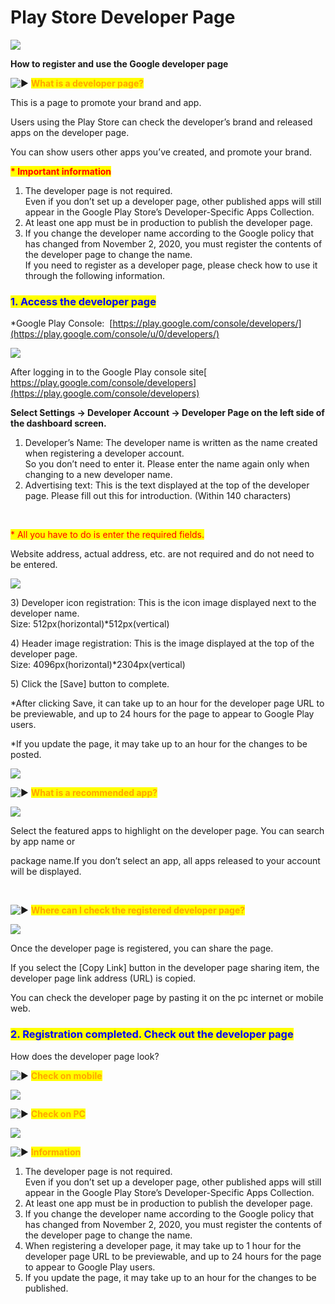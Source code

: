 # Play Store Developer Page

![](https://support.swing2app.com/wp-content/uploads/2020/11/gdeveloper.png)

**How to register and use the Google developer page**

<img src="https://s.w.org/images/core/emoji/11/svg/25b6.svg" alt="▶" data-size="line">  <mark style="color:orange;">**What is a developer page?**</mark>

This is a page to promote your brand and app.

Users using the Play Store can check the developer’s brand and released apps on the developer page.

You can show users other apps you’ve created, and promote your brand.

<mark style="color:red;">**\* Important information**</mark>

1. The developer page is not required.\
   Even if you don’t set up a developer page, other published apps will still appear in the Google Play Store’s Developer-Specific Apps Collection.
2. At least one app must be in production to publish the developer page.
3. If you change the developer name according to the Google policy that has changed from November 2, 2020, you must register the contents of the developer page to change the name.\
   ​If you need to register as a developer page, please check how to use it through the following information.



### <mark style="color:blue;">**1. Access the developer page**</mark>

\*Google Play Console: ​ [​](https://play.google.com/console/u/0/developers/)[https://play.google.com/console/developers/](https://play.google.com/console/u/0/developers/)

![](https://support.swing2app.com/wp-content/uploads/2020/11/Group-2342.png)

After logging in to the Google Play console site[ https://play.google.com/console/developers](https://play.google.com/console/developers)

**Select Settings → Developer Account → Developer Page on the left side of the dashboard screen.**

1. Developer’s Name: The developer name is written as the name created when registering a developer account.\
   So you don’t need to enter it. Please enter the name again only when changing to a new developer name.
2. Advertising text: This is the text displayed at the top of the developer page. Please fill out this for introduction. (Within 140 characters)

​

<mark style="color:red;">\* All you have to do is enter the required fields.</mark>

Website address, actual address, etc. are not required and do not need to be entered.

![](https://support.swing2app.com/wp-content/uploads/2020/11/Group-2343.png)

3\) Developer icon registration: This is the icon image displayed next to the developer name.\
Size: 512px(horizontal)\*512px(vertical)

4\) Header image registration: This is the image displayed at the top of the developer page.\
Size: 4096px(horizontal)\*2304px(vertical)

5\) Click the \[Save] button to complete.



\*After clicking Save, it can take up to an hour for the developer page URL to be previewable, and up to 24 hours for the page to appear to Google Play users.

\*If you update the page, it may take up to an hour for the changes to be posted.

![](https://wp.swing2app.co.kr/wp-content/uploads/2020/09/%EC%BA%A1%EC%B2%9833.png)

<img src="https://s.w.org/images/core/emoji/11/svg/25b6.svg" alt="▶" data-size="line"> <mark style="color:orange;">**What is a recommended app?**</mark>

![](https://support.swing2app.com/wp-content/uploads/2020/11/Group-2341.png)

Select the featured apps to highlight on the developer page. You can search by app name or&#x20;

package name.If you don’t select an app, all apps released to your account will be displayed.

​

<img src="https://s.w.org/images/core/emoji/11/svg/25b6.svg" alt="▶" data-size="line"> <mark style="color:orange;">**Where can I check the registered developer page?**</mark>

![](https://support.swing2app.com/wp-content/uploads/2020/11/Group-2340.png)

Once the developer page is registered, you can share the page.

If you select the \[Copy Link] button in the developer page sharing item, the developer page link address (URL) is copied.

You can check the developer page by pasting it on the pc internet or mobile web.



### <mark style="color:blue;">**2. Registration completed. Check out the developer page**</mark>

How does the developer page look?

<img src="https://s.w.org/images/core/emoji/11/svg/25b6.svg" alt="▶" data-size="line"> <mark style="color:orange;">**Check on mobile**</mark>

![](https://support.swing2app.com/wp-content/uploads/2020/11/%ED%94%8C%EB%A0%88%EC%9D%B4%EC%98%81%EB%AC%B84.png)

<img src="https://s.w.org/images/core/emoji/11/svg/25b6.svg" alt="▶" data-size="line"> <mark style="color:orange;">**Check on PC**</mark>

![](https://support.swing2app.com/wp-content/uploads/2020/11/%ED%94%8C%EB%A0%88%EC%9D%B4%EC%98%81%EB%AC%B83.png)

<img src="https://s.w.org/images/core/emoji/11/svg/25b6.svg" alt="▶" data-size="line"> <mark style="color:orange;">**Information**</mark>

1. The developer page is not required.\
   Even if you don’t set up a developer page, other published apps will still appear in the Google Play Store’s Developer-Specific Apps Collection.
2. At least one app must be in production to publish the developer page.
3. If you change the developer name according to the Google policy that has changed from November 2, 2020, you must register the contents of the developer page to change the name.
4. When registering a developer page, it may take up to 1 hour for the developer page URL to be previewable, and up to 24 hours for the page to appear to Google Play users.
5. If you update the page, it may take up to an hour for the changes to be published.
